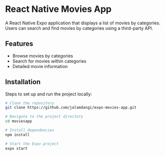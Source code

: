 # React Native Movies App

A React Native Expo application that displays a list of movies by categories. Users can search and find movies by categories using a third-party API.

## Features

- Browse movies by categories
- Search for movies within categories
- Detailed movie information

## Installation

Steps to set up and run the project locally:

```bash
# Clone the repository
git clone https://github.com/jalamdangi/expo-movies-app.git

# Navigate to the project directory
cd moviesapp

# Install dependencies
npm install

# Start the Expo project
expo start
